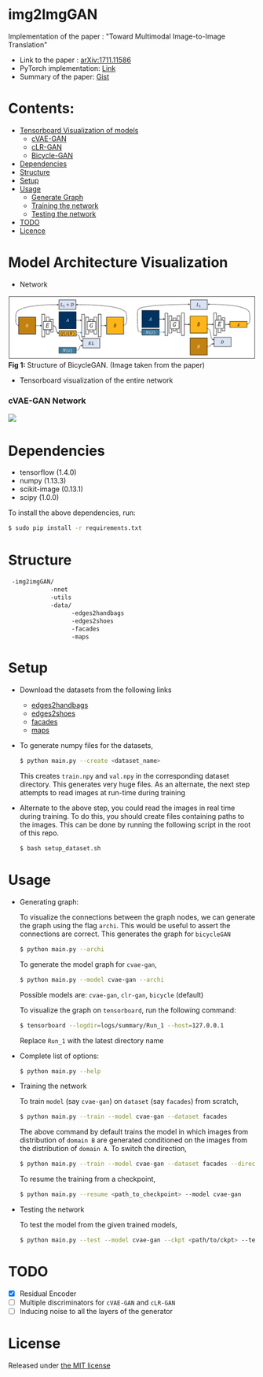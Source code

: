 # img2ImgGAN
Implementation of the paper : "Toward Multimodal Image-to-Image Translation"

- Link to the paper : [arXiv:1711.11586](https://arxiv.org/abs/1711.11586)
- PyTorch implementation: [Link](https://github.com/junyanz/BicycleGAN)
- Summary of the paper: [Gist](short_notes.md)


# Contents:
  - [Tensorboard Visualization of models](#tensorboard)
    - [cVAE-GAN](#cvae)
    - [cLR-GAN](#clr)
    - [Bicycle-GAN](#bicycle)
  - [Dependencies](#depends)
  - [Structure](#struct)
  - [Setup](#setup)
  - [Usage](#usage)
    - [Generate Graph](#graph)
    - [Training the network](#train)
    - [Testing the network](#test)
  - [TODO](#todo)
  - [Licence](#licence)


<a name='tensorboard'></a>
# Model Architecture Visualization

- Network

![](imgs/network.jpeg)
**Fig 1:** Structure of BicycleGAN. (Image taken from the paper)

- Tensorboard visualization of the entire network

<a name='cvae'></a>
### cVAE-GAN Network
![](imgs/cvae-gan.gif)

<a name='depends'></a>
# Dependencies

- tensorflow (1.4.0)
- numpy (1.13.3)
- scikit-image (0.13.1)
- scipy (1.0.0)

To install the above dependencies, run:

```bash
$ sudo pip install -r requirements.txt
```

<a name='struct'></a>
# Structure

```
 -img2imgGAN/
            -nnet
            -utils
            -data/
                  -edges2handbags
                  -edges2shoes
                  -facades
                  -maps
```

<a name='setup'></a>
# Setup

- Download the datasets from the following links
   - [edges2handbags]()
   - [edges2shoes]()
   - [facades]()
   - [maps]()

- To generate numpy files for the datasets,
   ```bash
   $ python main.py --create <dataset_name>
   ```

   This creates `train.npy` and `val.npy` in the corresponding dataset directory. This generates very huge files. As an
   alternate, the next step attempts to read images at run-time during training 

- Alternate to the above step, you could read the images in real time during
  training. To do this, you should create files containing paths to the images.
  This can be done by running the following script in the root of this repo.
  ```bash
  $ bash setup_dataset.sh
  ```

<a name='usage'></a>
# Usage

<a name='graph'></a>
- Generating graph:

  To visualize the connections between the graph nodes, we can
  generate the graph using the flag `archi`. This would be useful to assert the connections are correct.
  This generates the graph for `bicycleGAN`
  ```bash
  $ python main.py --archi
  ```
  To generate the model graph for `cvae-gan`,
  ```bash
  $ python main.py --model cvae-gan --archi
  ```
  Possible models are:
  `cvae-gan`, `clr-gan`, `bicycle` (default)

  To visualize the graph on `tensorboard`, run the following command:
  ```bash
  $ tensorboard --logdir=logs/summary/Run_1 --host=127.0.0.1
  ```
  Replace `Run_1` with the latest directory name

- Complete list of options:

  ```bash
  $ python main.py --help
  ```

<a name='train'></a>
- Training the network

  To train `model` (say `cvae-gan`) on `dataset` (say `facades`) from scratch,
  ```bash
  $ python main.py --train --model cvae-gan --dataset facades
  ```

  The above command by default trains the model in which images from distribution of `domain B` are generated
  conditioned on the images from the distribution of `domain A`. To switch the direction,
  ```bash
  $ python main.py --train --model cvae-gan --dataset facades --direction b2a
  ```

  To resume the training from a checkpoint,
  ```bash
  $ python main.py --resume <path_to_checkpoint> --model cvae-gan
  ```

<a name='test'></a>
- Testing the network

  To test the model from the given trained models,
  ```bash
  $ python main.py --test --model cvae-gan --ckpt <path/to/ckpt> --test_source <path/to/img/dir>
  ```

<a name='todo'></a>
# TODO
- [x] Residual Encoder
- [ ] Multiple discriminators for `cVAE-GAN` and `cLR-GAN`
- [ ] Inducing noise to all the layers of the generator

<a name='licence'></a>
# License

Released under [the MIT license](LICENSE)
